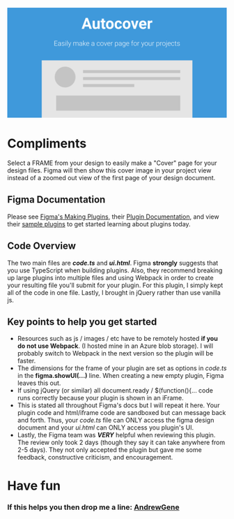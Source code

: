 ![Autocover Artwork](autocover_artwork.png)
# Compliments

Select a FRAME from your design to easily make a "Cover" page for your design files.  Figma will then show this cover image in your project view instead of a zoomed out view of the first page of your design document.

## Figma Documentation
Please see [Figma's Making Plugins](https://help.figma.com/article/331-making-plugins), their [Plugin Documentation](https://www.figma.com/plugin-docs/intro/), and view their [sample plugins](https://github.com/figma/plugin-samples) to get started learning about plugins today.

## Code Overview
The two main files are ***code.ts*** and ***ui.html***.  Figma **strongly** suggests that you use TypeScript when building plugins.  Also, they recommend breaking up large plugins into multiple files and using Webpack in order to create your resulting file you'll submit for your plugin.  For this plugin, I simply kept all of the code in one file.  Lastly, I brought in jQuery rather than use vanilla js.

## Key points to help you get started
- Resources such as js / images / etc have to be remotely hosted **if you do not use Webpack**. (I hosted mine in an Azure blob storage).  I will probably switch to Webpack in the next version so the plugin will be faster.
- The dimensions for the frame of your plugin are set as options in *code.ts* in the **figma.showUI(...)** line.  When creating a new empty plugin, Figma leaves this out.
- If using jQuery (or similar) all document.ready / $(function(){... code runs correctly because your plugin is shown in an iFrame.
- This is stated all throughout Figma's docs but I will repeat it here.  Your plugin code and html/iframe code are sandboxed but can message back and forth.  Thus, your *code.ts* file can ONLY access the figma design document and your *ui.html* can ONLY access you plugin's UI.
- Lastly, the Figma team was ***VERY*** helpful when reviewing this plugin.  The review only took 2 days (though they say it can take anywhere from 2-5 days).  They not only accepted the plugin but gave me some feedback, constructive criticism, and encouragement.

# Have fun
### If this helps you then drop me a line: [AndrewGene](https://twitter.com/AndrewGene)
